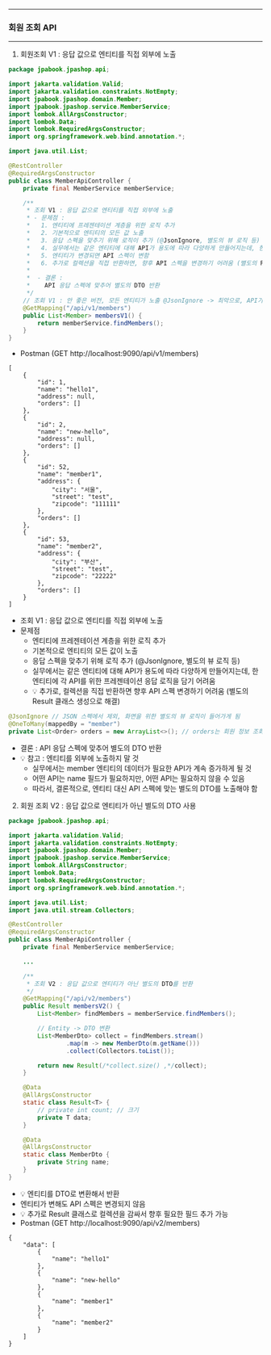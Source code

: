 -----
### 회원 조회 API
-----
1. 회원조회 V1 : 응답 값으로 엔티티를 직접 외부에 노출
```java
package jpabook.jpashop.api;

import jakarta.validation.Valid;
import jakarta.validation.constraints.NotEmpty;
import jpabook.jpashop.domain.Member;
import jpabook.jpashop.service.MemberService;
import lombok.AllArgsConstructor;
import lombok.Data;
import lombok.RequiredArgsConstructor;
import org.springframework.web.bind.annotation.*;

import java.util.List;

@RestController
@RequiredArgsConstructor
public class MemberApiController {
    private final MemberService memberService;

    /**
     * 조회 V1 : 응답 값으로 엔티티를 직접 외부에 노출
     * - 문제점 :
     *   1. 엔티티에 프레젠테이션 계층을 위한 로직 추가
     *   2. 기본적으로 엔티티의 모든 값 노출
     *   3. 응답 스펙을 맞추기 위해 로직이 추가 (@JsonIgnore, 별도의 뷰 로직 등)
     *   4. 실무에서는 같은 엔티티에 대해 API가 용도에 따라 다양하게 만들어지는데, 한 엔티티에 각각의 API를 위한 프레젠테이션 응답 로직을 담기는 어려움
     *   5. 엔티티가 변경되면 API 스펙이 변함
     *   6. 추가로 컬렉션을 직접 반환하면, 향후 API 스펙을 변경하기 어려움 (별도의 Result 클래스 생성으로 해결)
     *
     *  - 결론 :
     *    API 응답 스펙에 맞추어 별도의 DTO 반환
     */
    // 조회 V1 : 안 좋은 버전, 모든 엔티티가 노출 @JsonIgnore -> 최악으로, API가 이거 하나가 아님. 화면에 종속적이면 안 됨
    @GetMapping("/api/v1/members")
    public List<Member> membersV1() {
        return memberService.findMembers();
    }
}
```
  - Postman (GET http://localhost:9090/api/v1/members)
```
[
    {
        "id": 1,
        "name": "hello1",
        "address": null,
        "orders": []
    },
    {
        "id": 2,
        "name": "new-hello",
        "address": null,
        "orders": []
    },
    {
        "id": 52,
        "name": "member1",
        "address": {
            "city": "서울",
            "street": "test",
            "zipcode": "111111"
        },
        "orders": []
    },
    {
        "id": 53,
        "name": "member2",
        "address": {
            "city": "부산",
            "street": "test",
            "zipcode": "22222"
        },
        "orders": []
    }
]
```

  - 조회 V1 : 응답 값으로 엔티티를 직접 외부에 노출
  - 문제점
    + 엔티티에 프레젠테이션 계층을 위한 로직 추가
    + 기본적으로 엔티티의 모든 값이 노출
    + 응답 스펙을 맞추기 위해 로직 추가 (@JsonIgnore, 별도의 뷰 로직 등)
    + 실무에서는 같은 엔티티에 대해 API가 용도에 따라 다양하게 만들어지는데, 한 엔티티에 각 API를 위한 프레젠테이션 응답 로직을 담기 어려움
    + 💡 추가로, 컬렉션을 직접 반환하면 향후 API 스펙 변경하기 어려움 (별도의 Result 클래스 생성으로 해결)
```java
@JsonIgnore // JSON 스펙에서 제외, 화면을 위한 별도의 뷰 로직이 들어가게 됨
@OneToMany(mappedBy = "member")
private List<Order> orders = new ArrayList<>(); // orders는 회원 정보 조회에서 필요하지 않음
```

  - 결론 : API 응답 스펙에 맞추어 별도의 DTO 반환
  - 💡 참고 : 엔티티를 외부에 노출하지 말 것
    + 실무에서는 member 엔티티의 데이터가 필요한 API가 계속 증가하게 될 것
    + 어떤 API는 name 필드가 필요하지만, 어떤 API는 필요하지 않을 수 있음
    + 따라서, 결론적으로, 엔티티 대신 API 스펙에 맞는 별도의 DTO를 노출해야 함

2. 회원 조회 V2 : 응답 값으로 엔티티가 아닌 별도의 DTO 사용
```java
package jpabook.jpashop.api;

import jakarta.validation.Valid;
import jakarta.validation.constraints.NotEmpty;
import jpabook.jpashop.domain.Member;
import jpabook.jpashop.service.MemberService;
import lombok.AllArgsConstructor;
import lombok.Data;
import lombok.RequiredArgsConstructor;
import org.springframework.web.bind.annotation.*;

import java.util.List;
import java.util.stream.Collectors;

@RestController
@RequiredArgsConstructor
public class MemberApiController {
    private final MemberService memberService;

    ...

    /**
     * 조회 V2 : 응답 값으로 엔티티가 아닌 별도의 DTO를 반환
     */
    @GetMapping("/api/v2/members")
    public Result membersV2() {
        List<Member> findMembers = memberService.findMembers();

        // Entity -> DTO 변환
        List<MemberDto> collect = findMembers.stream()
                .map(m -> new MemberDto(m.getName()))
                .collect(Collectors.toList());

        return new Result(/*collect.size() ,*/collect);
    }

    @Data
    @AllArgsConstructor
    static class Result<T> {
        // private int count; // 크기
        private T data;
    }

    @Data
    @AllArgsConstructor
    static class MemberDto {
        private String name;
    }
}
```
  - 💡 엔티티를 DTO로 변환해서 반환
  - 엔티티가 변해도 API 스펙은 변경되지 않음
  - 💡 추가로 Result 클래스로 컬렉션을 감싸서 향후 필요한 필드 추가 가능
  - Postman (GET http://localhost:9090/api/v2/members)
```
{
    "data": [
        {
            "name": "hello1"
        },
        {
            "name": "new-hello"
        },
        {
            "name": "member1"
        },
        {
            "name": "member2"
        }
    ]
}
```
